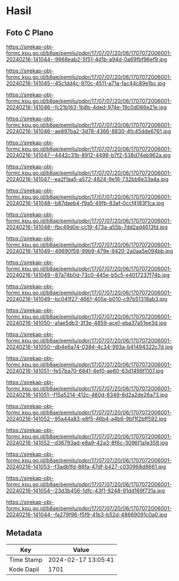 # Hasil

## Foto C Plano

https://sirekap-obj-formc.kpu.go.id/b8ae/pemilu/pdpr/17/07/07/20/06/1707072006001-20240216-141044--9968eab2-5f51-4d1b-a94d-0a69fbf96ef9.jpg

https://sirekap-obj-formc.kpu.go.id/b8ae/pemilu/pdpr/17/07/07/20/06/1707072006001-20240216-141045--45c1dd4c-970c-4511-a71a-fac44c89e1bc.jpg

https://sirekap-obj-formc.kpu.go.id/b8ae/pemilu/pdpr/17/07/07/20/06/1707072006001-20240216-141046--fc21b163-1b8b-4ded-974e-19c0d066e21e.jpg

https://sirekap-obj-formc.kpu.go.id/b8ae/pemilu/pdpr/17/07/07/20/06/1707072006001-20240216-141046--ae897ba2-3d78-4366-8830-4fc45dde6761.jpg

https://sirekap-obj-formc.kpu.go.id/b8ae/pemilu/pdpr/17/07/07/20/06/1707072006001-20240216-141047--4442c31b-8912-4498-b7f2-538d74eb962a.jpg

https://sirekap-obj-formc.kpu.go.id/b8ae/pemilu/pdpr/17/07/07/20/06/1707072006001-20240216-141047--ea2f1aa5-a572-4824-9e16-732bb8e33a4a.jpg

https://sirekap-obj-formc.kpu.go.id/b8ae/pemilu/pdpr/17/07/07/20/06/1707072006001-20240216-141048--b87daeb4-f9a5-49fb-83af-0ccf4183f1ca.jpg

https://sirekap-obj-formc.kpu.go.id/b8ae/pemilu/pdpr/17/07/07/20/06/1707072006001-20240216-141048--fbc49d0e-cc19-473a-a55b-7dd2ad4613fd.jpg

https://sirekap-obj-formc.kpu.go.id/b8ae/pemilu/pdpr/17/07/07/20/06/1707072006001-20240216-141049--49690f58-99b9-479e-9420-2a0aa5e094bb.jpg

https://sirekap-obj-formc.kpu.go.id/b8ae/pemilu/pdpr/17/07/07/20/06/1707072006001-20240216-141049--87a74b0d-73c0-445e-b5c5-e4017237f74b.jpg

https://sirekap-obj-formc.kpu.go.id/b8ae/pemilu/pdpr/17/07/07/20/06/1707072006001-20240216-141049--bc041f27-4661-405e-b010-c97b51318ab3.jpg

https://sirekap-obj-formc.kpu.go.id/b8ae/pemilu/pdpr/17/07/07/20/06/1707072006001-20240216-141050--a1ae5db3-3f3e-4859-ace1-eba37a51ee3d.jpg

https://sirekap-obj-formc.kpu.go.id/b8ae/pemilu/pdpr/17/07/07/20/06/1707072006001-20240216-141050--db4e6a74-0384-4c34-993a-b41494322c7d.jpg

https://sirekap-obj-formc.kpu.go.id/b8ae/pemilu/pdpr/17/07/07/20/06/1707072006001-20240216-141051--fe57ba70-6841-4ef0-ae60-63d1498f1107.jpg

https://sirekap-obj-formc.kpu.go.id/b8ae/pemilu/pdpr/17/07/07/20/06/1707072006001-20240216-141051--f15a5214-412c-460d-8349-6d2a2de26a73.jpg

https://sirekap-obj-formc.kpu.go.id/b8ae/pemilu/pdpr/17/07/07/20/06/1707072006001-20240216-141052--95a44a83-e8f5-46b4-a4b6-9bf1f2bff592.jpg

https://sirekap-obj-formc.kpu.go.id/b8ae/pemilu/pdpr/17/07/07/20/06/1707072006001-20240216-141052--d36793ad-e8a9-42a3-8f6c-3096f1a1e359.jpg

https://sirekap-obj-formc.kpu.go.id/b8ae/pemilu/pdpr/17/07/07/20/06/1707072006001-20240216-141053--f3adb1fd-86fa-47df-b427-c030968d8661.jpg

https://sirekap-obj-formc.kpu.go.id/b8ae/pemilu/pdpr/17/07/07/20/06/1707072006001-20240216-141054--23d3b456-1dfc-43f1-9248-91dd169f731a.jpg

https://sirekap-obj-formc.kpu.go.id/b8ae/pemilu/pdpr/17/07/07/20/06/1707072006001-20240216-141044--fa279f96-f5f9-41b3-b52d-48669091c0a0.jpg


## Metadata

| Key        | Value               |
| ---------- | ------------------- |
| Time Stamp | 2024-02-17 13:05:41 |
| Kode Dapil | 1701                |



